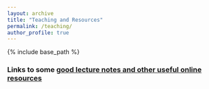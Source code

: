 ```yaml
---
layout: archive
title: "Teaching and Resources"
permalink: /teaching/
author_profile: true
---
```

{% include base_path %}
### Links to some [good lecture notes and other useful online resources](/teaching/onlineres)
